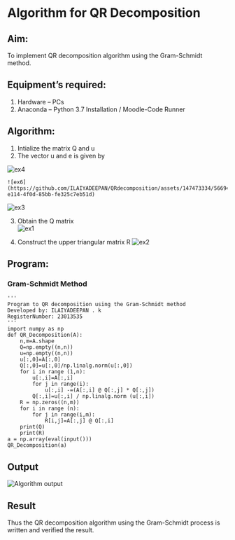 # Algorithm for QR Decomposition
## Aim:
To implement QR decomposition algorithm using the Gram-Schmidt method.
## Equipment’s required:
1.	Hardware – PCs
2.	Anaconda – Python 3.7 Installation / Moodle-Code Runner
## Algorithm:
1.	Intialize the matrix Q and u
2.	The vector u and e is given by

   ![ex4](https://github.com/ILAIYADEEPAN/QRdecomposition/assets/147473334/e061b41a-c16b-4656-a8df-62abf98c76b5)


    ![ex6](https://github.com/ILAIYADEEPAN/QRdecomposition/assets/147473334/56694c92-e114-4f0d-85bb-fe325c7eb51d)


   ![ex3](https://github.com/ILAIYADEEPAN/QRdecomposition/assets/147473334/d281b791-ffb0-4541-9489-3d4c48bcc540)


3.	Obtain the Q matrix   
   ![ex1](https://github.com/ILAIYADEEPAN/QRdecomposition/assets/147473334/91fe3a08-0c92-4d3e-8ee8-8747b3ae3cfb)

4.	Construct the upper triangular matrix R
   ![ex2](https://github.com/ILAIYADEEPAN/QRdecomposition/assets/147473334/8d55dbc0-aed5-439e-9a81-de341da5514e)



## Program:
### Gram-Schmidt Method
```
''' 
Program to QR decomposition using the Gram-Schmidt method
Developed by: ILAIYADEEPAN . k
RegisterNumber: 23013535
'''
import numpy as np
def QR_Decomposition(A):
    n,m=A.shape
    Q=np.empty((n,n))
    u=np.empty((n,n))
    u[:,0]=A[:,0]
    Q[:,0]=u[:,0]/np.linalg.norm(u[:,0])
    for i in range (1,n):
        u[:,i]=A[:,i]
        for j in range(i):
            u[:,i] -=(A[:,i] @ Q[:,j] * Q[:,j])
        Q[:,i]=u[:,i] / np.linalg.norm (u[:,i])
    R = np.zeros((n,m))
    for i in range (n):
        for j in range(i,m):
            R[i,j]=A[:,j] @ Q[:,i]
    print(Q)
    print(R)
a = np.array(eval(input()))
QR_Decomposition(a)

```

## Output
![Algorithm output](https://github.com/ILAIYADEEPAN/QRdecomposition/assets/147473334/a12ec745-43b5-43f3-a3a3-fe0e0e71a0a8)



## Result
Thus the QR decomposition algorithm using the Gram-Schmidt process is written and verified the result.
